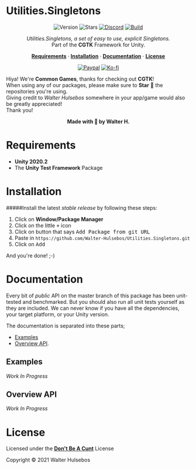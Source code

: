 # Utilities.Singletons

<div align="center">

![Version](https://img.shields.io/github/package-json/v/Walter-Hulsebos/Utilities.Singletons?style=for-the-badge)
![Stars](https://img.shields.io/github/stars/Walter-Hulsebos/Utilities.Singletons?color=orange&style=for-the-badge)
[![Discord](https://img.shields.io/discord/763171539763462144?color=%237289DA&label=discord&logo=discord&style=for-the-badge)](https://discord.gg/S9wHQ96)
[![Build](https://img.shields.io/badge/build-passing-brightgreen.svg?style=for-the-badge)]()

*Utilities.Singletons, a set of easy to use, explicit Singletons.*
<br>Part of the **CGTK** Framework for Unity.

<!-- toc -->
<div align="center">

[**Requirements**](#Requirements) 
&middot;
[**Installation**](#Installation) 
&middot;
[**Documentation**](#Documentation) 
&middot;
[**License**](./LICENSE.md)

</div>
<!-- tocstop -->

[![Paypal](https://img.shields.io/badge/sponsor_the_project-donate-E12C9A.svg?style=for-the-badge)](https://paypal.me/walthaynes)
[![Ko-fi](https://www.ko-fi.com/img/githubbutton_sm.svg)](https://ko-fi.com/walterhulsebos)

</div>

Hiya! We're **Common Games**, thanks for checking out **CGTK**!
<br> 
When using any of our packages, please make sure to **Star** 🌟 the repositories you're using.
<br>
Giving credit to *Walter Hulsebos* somewhere in your app/game would also be greatly appreciated!
<br> 
Thank you!

<div align="center"> <b>Made with 💖 by Walter H.</b> </div>

# Requirements

- **Unity 2020.2**
- The **Unity Test Framework** Package

# Installation

#####Install the latest *stable release* by following these steps:

1. Click on **Window/Package Manager**
2. Click on the little <kbd>+</kbd> icon
3. Click on button that says <kbd>Add Package from git URL</kbd>
4. Paste in `https://github.com/Walter-Hulsebos/Utilities.Singletons.git`
5. Click on <kbd>Add</kbd>

And you're done! ;-)

# Documentation

Every bit of *public* API on the master branch of this package has been unit-tested and benchmarked.
But you should also run all unit tests yourself as they are included. 
We can never know if you have all the dependencies, your target platform, or your Unity version. 

The documentation is separated into these parts; 
- [Examples](#examples)
- [Overview API](#overview-api).

## Examples

*Work In Progress*

## Overview API

*Work In Progress*

# License

Licensed under the [**Don't Be A Cunt**](./LICENSE.md) License

Copyright © 2021 Walter Hulsebos